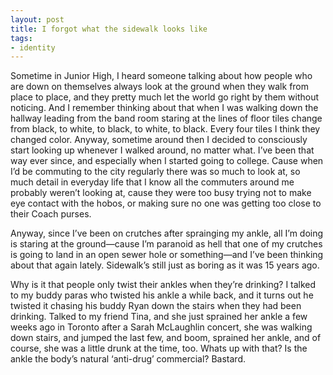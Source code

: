 ```yaml
---
layout: post
title: I forgot what the sidewalk looks like
tags:
- identity
---
```

Sometime in Junior High, I heard someone talking about how people who are down on themselves always look at the ground when they walk from place to place, and they pretty much let the world go right by them without noticing. And I remember thinking about that when I was walking down the hallway leading from the band room staring at the lines of floor tiles change from black, to white, to black, to white, to black. Every four tiles I think they changed color. Anyway, sometime around then I decided to consciously start looking up whenever I walked around, no matter what. I’ve been that way ever since, and especially when I started going to college. Cause when I’d be commuting to the city regularly there was so much to look at, so much detail in everyday life that I know all the commuters around me probably weren’t looking at, cause they were too busy trying not to make eye contact with the hobos, or making sure no one was getting too close to their Coach purses.

Anyway, since I’ve been on crutches after sprainging my ankle, all I’m doing is staring at the ground—cause I’m paranoid as hell that one of my crutches is going to land in an open sewer hole or something—and I’ve been thinking about that again lately. Sidewalk’s still just as boring as it was 15 years ago.

Why is it that people only twist their ankles when they’re drinking? I talked to my buddy paras who twisted his ankle a while back, and it turns out he twisted it chasing his buddy Ryan down the stairs when they had been drinking. Talked to my friend Tina, and she just sprained her ankle a few weeks ago in Toronto after a Sarah McLaughlin concert, she was walking down stairs, and jumped the last few, and boom, sprained her ankle, and of course, she was a little drunk at the time, too. Whats up with that? Is the ankle the body’s natural ‘anti-drug’ commercial? Bastard. 
